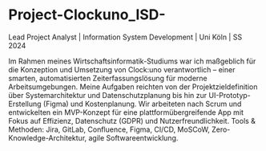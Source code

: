 # Project-Clockuno_ISD-
Lead Project Analyst | Information System Development | Uni Köln | SS 2024

Im Rahmen meines Wirtschaftsinformatik-Studiums war ich maßgeblich für die Konzeption und Umsetzung von Clock:uno verantwortlich – einer smarten, automatisierten Zeiterfassungslösung für moderne Arbeitsumgebungen.
Meine Aufgaben reichten von der Projektzieldefinition über Systemarchitektur und Datenschutzplanung bis hin zur UI-Prototyp-Erstellung (Figma) und Kostenplanung.
Wir arbeiteten nach Scrum und entwickelten ein MVP-Konzept für eine plattformübergreifende App mit Fokus auf Effizienz, Datenschutz (GDPR) und Nutzerfreundlichkeit.
Tools & Methoden: Jira, GitLab, Confluence, Figma, CI/CD, MoSCoW, Zero-Knowledge-Architektur, agile Softwareentwicklung.
